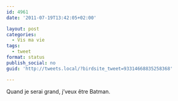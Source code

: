 ```yaml
---
id: 4961
date: '2011-07-19T13:42:05+02:00'

layout: post
categories:
  - Vis ma vie
tags:
  - tweet
format: status
publish_social: no
guid: 'http://tweets.local/?birdsite_tweet=93314668835258368'

---
```


Quand je serai grand, j’veux être Batman.
